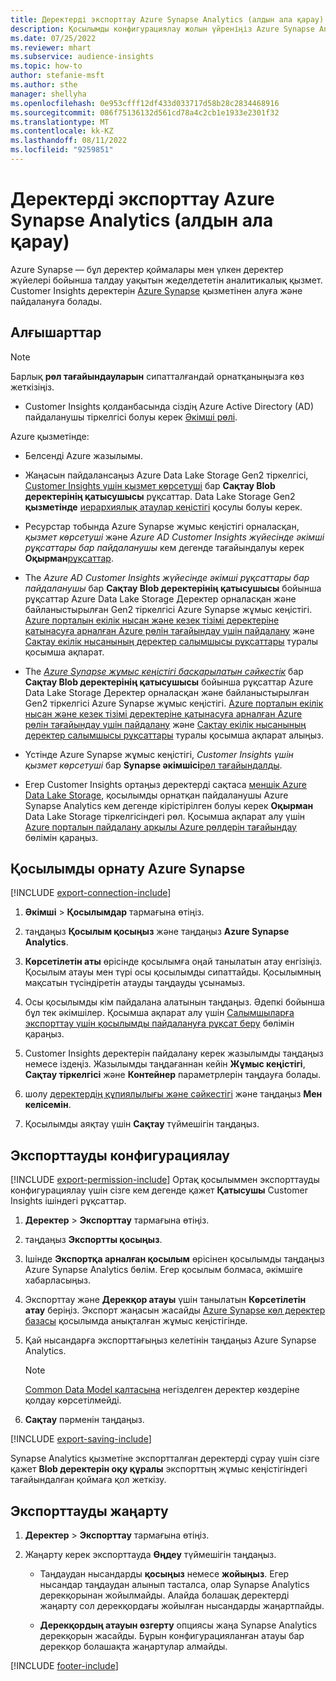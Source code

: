 ```yaml
---
title: Деректерді экспорттау Azure Synapse Analytics (алдын ала қарау)
description: Қосылымды конфигурациялау жолын үйреніңіз Azure Synapse Analytics.
ms.date: 07/25/2022
ms.reviewer: mhart
ms.subservice: audience-insights
ms.topic: how-to
author: stefanie-msft
ms.author: sthe
manager: shellyha
ms.openlocfilehash: 0e953cfff12df433d033717d58b28c2834468916
ms.sourcegitcommit: 086f75136132d561cd78a4c2cb1e1933e2301f32
ms.translationtype: MT
ms.contentlocale: kk-KZ
ms.lasthandoff: 08/11/2022
ms.locfileid: "9259851"
---
```

# <a name="export-data-to-azure-synapse-analytics-preview"></a>Деректерді экспорттау Azure Synapse Analytics (алдын ала қарау)

Azure Synapse — бұл деректер қоймалары мен үлкен деректер жүйелері бойынша талдау уақытын жеделдететін аналитикалық қызмет. Customer Insights деректерін [Azure Synapse](/azure/synapse-analytics/overview-what-is) қызметінен алуға және пайдалануға болады.

## <a name="prerequisites"></a>Алғышарттар

> [!NOTE]
> Барлық **рөл тағайындауларын** сипатталғандай орнатқаныңызға көз жеткізіңіз.

- Customer Insights қолданбасында сіздің Azure Active Directory (AD) пайдаланушы тіркелгісі болуы керек [Әкімші рөлі](permissions.md#add-users).

Azure қызметінде:

- Белсенді Azure жазылымы.

- Жаңасын пайдалансаңыз Azure Data Lake Storage Gen2 тіркелгісі, [Customer Insights үшін қызмет көрсетуші](connect-service-principal.md) бар **Сақтау Blob деректерінің қатысушысы** рұқсаттар. Data Lake Storage Gen2 **қызметінде** [иерархиялық атаулар кеңістігі](/azure/storage/blobs/data-lake-storage-namespace) қосулы болуы керек.

- Ресурстар тобында Azure Synapse жұмыс кеңістігі орналасқан, *қызмет көрсетуші* және *Azure AD Customer Insights жүйесінде әкімші рұқсаттары бар пайдаланушы* кем дегенде тағайындалуы керек **Оқырман**[рұқсаттар](/azure/role-based-access-control/role-assignments-portal).

- The *Azure AD Customer Insights жүйесінде әкімші рұқсаттары бар пайдаланушы* бар **Сақтау Blob деректерінің қатысушысы** бойынша рұқсаттар Azure Data Lake Storage Деректер орналасқан және байланыстырылған Gen2 тіркелгісі Azure Synapse жұмыс кеңістігі. [Azure порталын екілік нысан және кезек тізімі деректеріне қатынасуға арналған Azure рөлін тағайындау үшін пайдалану](/azure/storage/common/storage-auth-aad-rbac-portal) және [Сақтау екілік нысанының деректер салымшысы рұқсаттары](/azure/role-based-access-control/built-in-roles#storage-blob-data-contributor) туралы қосымша ақпарат.

- The *[Azure Synapse жұмыс кеңістігі басқарылатын сәйкестік](/azure/synapse-analytics/security/synapse-workspace-managed-identity)* бар **Сақтау Blob деректерінің қатысушысы** бойынша рұқсаттар Azure Data Lake Storage Деректер орналасқан және байланыстырылған Gen2 тіркелгісі Azure Synapse жұмыс кеңістігі. [Azure порталын екілік нысан және кезек тізімі деректеріне қатынасуға арналған Azure рөлін тағайындау үшін пайдалану](/azure/storage/common/storage-auth-aad-rbac-portal) және [Сақтау екілік нысанының деректер салымшысы рұқсаттары](/azure/role-based-access-control/built-in-roles#storage-blob-data-contributor) туралы қосымша ақпарат алыңыз.

- Үстінде Azure Synapse жұмыс кеңістігі, *Customer Insights үшін қызмет көрсетуші* бар **Synapse әкімшісі**[рөл тағайындалды](/azure/synapse-analytics/security/how-to-set-up-access-control).

- Егер Customer Insights ортаңыз деректерді сақтаса [меншік Azure Data Lake Storage](own-data-lake-storage.md), қосылымды орнатқан пайдаланушы Azure Synapse Analytics кем дегенде кірістірілген болуы керек **Оқырман** Data Lake Storage тіркелгісіндегі рөл. Қосымша ақпарат алу үшін [Azure порталын пайдалану арқылы Azure рөлдерін тағайындау](/azure/role-based-access-control/role-assignments-portal) бөлімін қараңыз.

## <a name="set-up-connection-to-azure-synapse"></a>Қосылымды орнату Azure Synapse

[!INCLUDE [export-connection-include](includes/export-connection-admn.md)]

1. **Әкімші** > **Қосылымдар** тармағына өтіңіз.

1. таңдаңыз **Қосылым қосыңыз** және таңдаңыз **Azure Synapse Analytics**.

1. **Көрсетілетін аты** өрісінде қосылымға оңай танылатын атау енгізіңіз. Қосылым атауы мен түрі осы қосылымды сипаттайды. Қосылымның мақсатын түсіндіретін атауды таңдауды ұсынамыз.

1. Осы қосылымды кім пайдалана алатынын таңдаңыз. Әдепкі бойынша бұл тек әкімшілер. Қосымша ақпарат алу үшін [Салымшыларға экспорттау үшін қосылымды пайдалануға рұқсат беру](connections.md#allow-contributors-to-use-a-connection-for-exports) бөлімін қараңыз.

1. Customer Insights деректерін пайдалану керек жазылымды таңдаңыз немесе іздеңіз. Жазылымды таңдағаннан кейін **Жұмыс кеңістігі**, **Сақтау тіркелгісі** және **Контейнер** параметрлерін таңдауға болады.

1. шолу [деректердің құпиялылығы және сәйкестігі](connections.md#data-privacy-and-compliance) және таңдаңыз **Мен келісемін**.

1. Қосылымды аяқтау үшін **Сақтау** түймешігін таңдаңыз.

## <a name="configure-an-export"></a>Экспорттауды конфигурациялау

[!INCLUDE [export-permission-include](includes/export-permission.md)] Ортақ қосылыммен экспорттауды конфигурациялау үшін сізге кем дегенде қажет **Қатысушы** Customer Insights ішіндегі рұқсаттар.

1. **Деректер** > **Экспорттау** тармағына өтіңіз.

1. таңдаңыз **Экспортты қосыңыз**.

1. Ішінде **Экспортқа арналған қосылым** өрісінен қосылымды таңдаңыз Azure Synapse Analytics бөлім. Егер қосылым болмаса, әкімшіге хабарласыңыз.

1. Экспорттау және **Дерекқор атауы** үшін танылатын **Көрсетілетін атау** беріңіз. Экспорт жаңасын жасайды [Azure Synapse көл деректер базасы](/azure/synapse-analytics/database-designer/concepts-lake-database) қосылымда анықталған жұмыс кеңістігінде.

1. Қай нысандарға экспорттағыңыз келетінін таңдаңыз Azure Synapse Analytics.
   > [!NOTE]
   > [Common Data Model қалтасына](connect-common-data-model.md) негізделген деректер көздеріне қолдау көрсетілмейді.

1. **Сақтау** пәрменін таңдаңыз.

[!INCLUDE [export-saving-include](includes/export-saving.md)]

Synapse Analytics қызметіне экспортталған деректерді сұрау үшін сізге қажет **Blob деректерін оқу құралы** экспорттың жұмыс кеңістігіндегі тағайындалған қоймаға қол жеткізу.

## <a name="update-an-export"></a>Экспорттауды жаңарту

1. **Деректер** > **Экспорттау** тармағына өтіңіз.

1. Жаңарту керек экспорттауда **Өңдеу** түймешігін таңдаңыз.

   - Таңдаудан нысандарды **қосыңыз** немесе **жойыңыз**. Егер нысандар таңдаудан алынып тасталса, олар Synapse Analytics дерекқорынан жойылмайды. Алайда болашақ деректерді жаңарту сол дерекқордағы жойылған нысандарды жаңартпайды.

   - **Дерекқордың атауын өзгерту** опциясы жаңа Synapse Analytics дерекқорын жасайды. Бұрын конфигурацияланған атауы бар дерекқор болашақта жаңартулар алмайды.

[!INCLUDE [footer-include](includes/footer-banner.md)]
